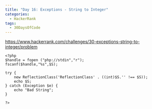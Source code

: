 ```yaml
---
title: "Day 16: Exceptions - String to Integer"
categories:
  - HackerRank
tags:
  - 30DaysOfCode
---
```


<https://www.hackerrank.com/challenges/30-exceptions-string-to-integer/problem>

	<?php
	$handle = fopen ("php://stdin","r");
	fscanf($handle,"%s",$S);

	try {
        new ReflectionClass('ReflectionClass' . ((int)$S.'' !== $S));
        echo $S;
	} catch (Exception $e) {
        echo "Bad String";
	}

	?>


